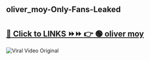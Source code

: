 
 ## oliver_moy-Only-Fans-Leaked

# <h2><a href="https://clipsfans.com/oliver_moy&ref=git">🔗 Click to LINKS ⏩⏩ 👉 🟢 oliver moy </a></h2>

<a href="https://clipsfans.com/oliver_moy&ref=git" rel="nofollow" data-target="animated-image.originalLink"><img src="https://i.ibb.co.com/xMMVF88/686577567.gif" alt="Viral Video Original" style="max-width: 100%; display: inline-block;" data-target="animated-image.originalImage"></a>
